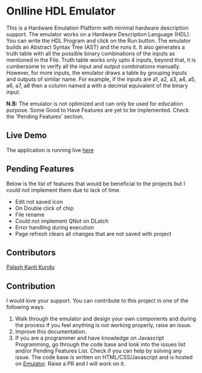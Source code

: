 
# Onlline HDL Emulator

This is a Hardware Emulation Platform with minimal hardware description support. The emulator works on a Hardware Description Language (HDL). You can write the HDL Program and click on the Run button. The emulator builds an Abstract Syntax Tree (AST) and the runs it. It also generates a truth table with all the possible binary combinations of the inputs as mentioned in the File. Truth table works only upto 4 inputs, beyond that, it is cumbersome to verify all the input and output combinations manually. However, for more inputs, the emulator draws a table by grouping inputs and outputs of similar name. 
For example, if the inputs are a1, a2, a3, a4, a5, a6, a7, a8 then a column named a with a decimal equivalent of the binary input.

**N.B:** The emulator is not optimized and can only be used for education purpose. Some Good to Have Features are yet to be implemented. Check the 'Pending Features' section.

## Live Demo
The application is running live [here](http://emulator.palashkantikundu.in/) 

## Pending Features

Below is the list of features that would be beneficial to the projects but I could not implement them due to lack of time.

- Edit not saved icon
- On Double click of chip
- File rename
- Could not implement QNot on DLatch
- Error handling during execution
- Page refresh clears all changes that are not saved with project

## Contributors

[Palash Kanti Kundu](http://palashkantikundu.in)

## Contribution

I would love your support. You can contribute to this project in one of the following ways.

1. Walk through the emulator and design your own components and during the process if you feel anything is not working properly, raise an issue.
1. Improve this documentation.
1. If you are a programmer and have knowledge on Javascript Programming, go through the code base and look into the issues list and/or Pending Features List. Check if you can help by solving any issue. The code base is written on HTML/CSS/Javascript and is hosted on [Emulator](https://github.com/Palash90/emulator). Raise a PR and I will work on it.